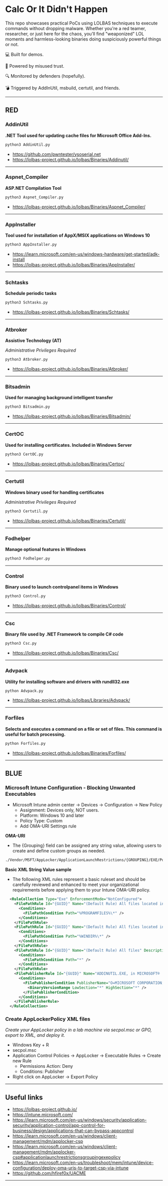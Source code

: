 # Calc Or It Didn't Happen

This repo showcases practical PoCs using LOLBAS techniques to execute commands without dropping malware. Whether you're a red teamer, researcher, or just here for the chaos, you’ll find "weaponized" LOL moments and harmless-looking binaries doing suspiciously powerful things or not.

💻 Built for demos.

🎩 Powered by misused trust.

🔍 Monitored by defenders (hopefully).

💣 Triggered by AddInUtil, msbuild, certutil, and friends.

---

## RED

### AddinUtil

**.NET Tool used for updating cache files for Microsoft Office Add-Ins.**

```bash
python3 AddinUtil.py
```

- https://github.com/pwntester/ysoserial.net
- https://lolbas-project.github.io/lolbas/Binaries/Addinutil/

---

### Aspnet_Compiler

**ASP.NET Compilation Tool**

```bash
python3 Aspnet_Compiler.py
```

- https://lolbas-project.github.io/lolbas/Binaries/Aspnet_Compiler/

---

### AppInstaller

**Tool used for installation of AppX/MSIX applications on Windows 10**

```bash
python3 AppInstaller.py
```

- https://learn.microsoft.com/en-us/windows-hardware/get-started/adk-install
- https://lolbas-project.github.io/lolbas/Binaries/AppInstaller/

---

### Schtasks

**Schedule periodic tasks**

```bash
python3 Schtasks.py
```

- https://lolbas-project.github.io/lolbas/Binaries/Schtasks/

---

### Atbroker

**Assistive Technology (AT)**

*Administrative Privileges Required*

```bash
python3 Atbroker.py
```

- https://lolbas-project.github.io/lolbas/Binaries/Atbroker/

---

### Bitsadmin

**Used for managing background intelligent transfer**

```bash
python3 Bitsadmin.py
```

- https://lolbas-project.github.io/lolbas/Binaries/Bitsadmin/

---

### CertOC

**Used for installing certificates. Included in Windows Server**

```bash
python3 CertOC.py
```

- https://lolbas-project.github.io/lolbas/Binaries/Certoc/

---

### Certutil

**Windows binary used for handling certificates**

*Administrative Privileges Required*

```bash
python3 Certutil.py
```

- https://lolbas-project.github.io/lolbas/Binaries/Certutil/

---

### Fodhelper

**Manage optional features in Windows**

```bash
python3 Fodhelper.py
```

---

### Control

**Binary used to launch controlpanel items in Windows**

```bash
python3 Control.py
```

- https://lolbas-project.github.io/lolbas/Binaries/Control/

---

### Csc

**Binary file used by .NET Framework to compile C# code**

```bash
python3 Csc.py
```

- https://lolbas-project.github.io/lolbas/Binaries/Csc/

---

### Advpack

**Utility for installing software and drivers with rundll32.exe**

```bash
python Advpack.py
```

- https://lolbas-project.github.io/lolbas/Libraries/Advpack/

---

### Forfiles

**Selects and executes a command on a file or set of files. This command is useful for batch processing.**

```bash
python Forfiles.py
```

- https://lolbas-project.github.io/lolbas/Binaries/Forfiles/


---

## BLUE

### Microsoft Intune Configuration - Blocking Unwanted Executables

- Microsoft Intune admin center -> Devices -> Configuration -> New Policy
  - Assignment: Devices only, NOT users. 
  - Platform: Windows 10 and later
  - Policy Type: Custom
  - Add OMA-URI Settings rule

**OMA-URI**

- The {Grouping} field can be assigned any string value, allowing users to create and define custom groups as needed.

```bash
./Vendor/MSFT/AppLocker/ApplicationLaunchRestrictions/{GROUPING}/EXE/Policy
```

**Basic XML String Value sample**

- The following XML rules represent a basic ruleset and should be carefully reviewed and enhanced to meet your organizational requirements before applying them to your Intune OMA-URI policy.

```xml
  <RuleCollection Type="Exe" EnforcementMode="NotConfigured">
    <FilePathRule Id="{GUID}" Name="(Default Rule) All files located in the Program Files folder" Description="Allows members of the Everyone group to run applications that are located in the Program Files folder." UserOrGroupSid="S-1-1-0" Action="Allow">
      <Conditions>
        <FilePathCondition Path="%PROGRAMFILES%\*" />
      </Conditions>
    </FilePathRule>
    <FilePathRule Id="{GUID}" Name="(Default Rule) All files located in the Windows folder" Description="Allows members of the Everyone group to run applications that are located in the Windows folder." UserOrGroupSid="S-1-1-0" Action="Allow">
      <Conditions>
        <FilePathCondition Path="%WINDIR%\*" />
      </Conditions>
    </FilePathRule>
    <FilePathRule Id="{GUID}" Name="(Default Rule) All files" Description="Allows members of the local Administrators group to run all applications." UserOrGroupSid="S-1-5-32-544" Action="Allow">
      <Conditions>
        <FilePathCondition Path="*" />
      </Conditions>
    </FilePathRule>
    <FilePublisherRule Id="{GUID}" Name="ADDINUTIL.EXE, in MICROSOFT® .NET FRAMEWORK, from O=MICROSOFT CORPORATION, L=REDMOND, S=WASHINGTON, C=US" Description="" UserOrGroupSid="S-1-1-0" Action="Deny">
      <Conditions>
        <FilePublisherCondition PublisherName="O=MICROSOFT CORPORATION, L=REDMOND, S=WASHINGTON, C=US" ProductName="MICROSOFT® .NET FRAMEWORK" BinaryName="ADDINUTIL.EXE">
          <BinaryVersionRange LowSection="*" HighSection="*" />
        </FilePublisherCondition>
      </Conditions>
    </FilePublisherRule>
  </RuleCollection>
```

### Create AppLockerPolicy XML files

*Create your AppLocker policy in a lab machine via secpol.msc or GPO, export to XML, and deploy it.*

- Windows Key + R
- secpol.msc
- Application Control Policies -> AppLocker -> Executable Rules -> Create new Rule
  - Permissions Action: Deny
  - Conditions: Publisher
- Right click on AppLocker -> Export Policy

---

## Useful links

- https://lolbas-project.github.io/
- https://intune.microsoft.com/
- https://learn.microsoft.com/en-us/windows/security/application-security/application-control/app-control-for-business/design/applications-that-can-bypass-appcontrol
- https://learn.microsoft.com/en-us/windows/client-management/mdm/applocker-csp
- https://learn.microsoft.com/en-us/windows/client-management/mdm/applocker-csp#applicationlaunchrestrictionsgroupingexepolicy
- https://learn.microsoft.com/en-us/troubleshoot/mem/intune/device-configuration/deploy-oma-uris-to-target-csp-via-intune
- https://github.com/hfiref0x/UACME

---
